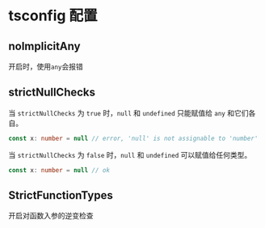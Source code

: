 # tsconfig 配置

## noImplicitAny

开启时，使用`any`会报错

## strictNullChecks

当 `strictNullChecks` 为 `true` 时，`null` 和 `undefined` 只能赋值给 `any` 和它们各自。

```ts
const x: number = null // error, 'null' is not assignable to 'number'
```

当 `strictNullChecks` 为 `false` 时，`null` 和 `undefined` 可以赋值给任何类型。

```ts
const x: number = null // ok
```

## StrictFunctionTypes

开启对函数入参的逆变检查
